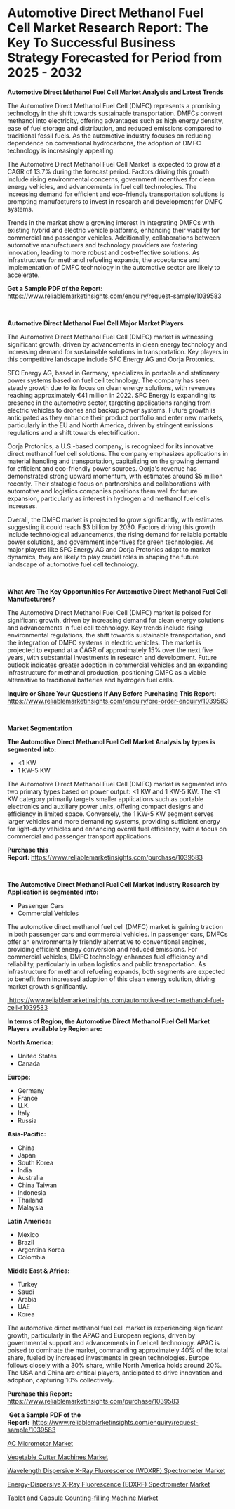 <p><h1>Automotive Direct Methanol Fuel Cell Market Research Report: The Key To Successful Business Strategy Forecasted for Period from 2025 - 2032</h1></p><p><strong>Automotive Direct Methanol Fuel Cell Market Analysis and Latest Trends</strong></p>
<p><p>The Automotive Direct Methanol Fuel Cell (DMFC) represents a promising technology in the shift towards sustainable transportation. DMFCs convert methanol into electricity, offering advantages such as high energy density, ease of fuel storage and distribution, and reduced emissions compared to traditional fossil fuels. As the automotive industry focuses on reducing dependence on conventional hydrocarbons, the adoption of DMFC technology is increasingly appealing.</p><p>The Automotive Direct Methanol Fuel Cell Market is expected to grow at a CAGR of 13.7% during the forecast period. Factors driving this growth include rising environmental concerns, government incentives for clean energy vehicles, and advancements in fuel cell technologies. The increasing demand for efficient and eco-friendly transportation solutions is prompting manufacturers to invest in research and development for DMFC systems.</p><p>Trends in the market show a growing interest in integrating DMFCs with existing hybrid and electric vehicle platforms, enhancing their viability for commercial and passenger vehicles. Additionally, collaborations between automotive manufacturers and technology providers are fostering innovation, leading to more robust and cost-effective solutions. As infrastructure for methanol refueling expands, the acceptance and implementation of DMFC technology in the automotive sector are likely to accelerate.</p></p>
<p><strong>Get a Sample PDF of the Report:&nbsp;</strong> <a href="https://www.reliablemarketinsights.com/enquiry/request-sample/1039583?utm_campaign=3520&utm_medium=2&utm_source=Github&utm_content=ia&utm_term=30032025&utm_id=automotive-direct-methanol-fuel-cell">https://www.reliablemarketinsights.com/enquiry/request-sample/1039583</a></p>
<p>&nbsp;</p>
<p><strong>Automotive Direct Methanol Fuel Cell Major Market Players</strong></p>
<p><p>The Automotive Direct Methanol Fuel Cell (DMFC) market is witnessing significant growth, driven by advancements in clean energy technology and increasing demand for sustainable solutions in transportation. Key players in this competitive landscape include SFC Energy AG and Oorja Protonics.</p><p>SFC Energy AG, based in Germany, specializes in portable and stationary power systems based on fuel cell technology. The company has seen steady growth due to its focus on clean energy solutions, with revenues reaching approximately €41 million in 2022. SFC Energy is expanding its presence in the automotive sector, targeting applications ranging from electric vehicles to drones and backup power systems. Future growth is anticipated as they enhance their product portfolio and enter new markets, particularly in the EU and North America, driven by stringent emissions regulations and a shift towards electrification.</p><p>Oorja Protonics, a U.S.-based company, is recognized for its innovative direct methanol fuel cell solutions. The company emphasizes applications in material handling and transportation, capitalizing on the growing demand for efficient and eco-friendly power sources. Oorja's revenue has demonstrated strong upward momentum, with estimates around $5 million recently. Their strategic focus on partnerships and collaborations with automotive and logistics companies positions them well for future expansion, particularly as interest in hydrogen and methanol fuel cells increases.</p><p>Overall, the DMFC market is projected to grow significantly, with estimates suggesting it could reach $3 billion by 2030. Factors driving this growth include technological advancements, the rising demand for reliable portable power solutions, and government incentives for green technologies. As major players like SFC Energy AG and Oorja Protonics adapt to market dynamics, they are likely to play crucial roles in shaping the future landscape of automotive fuel cell technology.</p></p>
<p>&nbsp;</p>
<p><strong>What Are The Key Opportunities For Automotive Direct Methanol Fuel Cell Manufacturers?</strong></p>
<p><p>The Automotive Direct Methanol Fuel Cell (DMFC) market is poised for significant growth, driven by increasing demand for clean energy solutions and advancements in fuel cell technology. Key trends include rising environmental regulations, the shift towards sustainable transportation, and the integration of DMFC systems in electric vehicles. The market is projected to expand at a CAGR of approximately 15% over the next five years, with substantial investments in research and development. Future outlook indicates greater adoption in commercial vehicles and an expanding infrastructure for methanol production, positioning DMFC as a viable alternative to traditional batteries and hydrogen fuel cells.</p></p>
<p><strong>Inquire or Share Your Questions If Any Before Purchasing This Report:</strong> <a href="https://www.reliablemarketinsights.com/enquiry/pre-order-enquiry/1039583?utm_campaign=3520&utm_medium=2&utm_source=Github&utm_content=ia&utm_term=30032025&utm_id=automotive-direct-methanol-fuel-cell">https://www.reliablemarketinsights.com/enquiry/pre-order-enquiry/1039583</a></p>
<p>&nbsp;</p>
<p><strong>Market Segmentation</strong></p>
<p><strong>The Automotive Direct Methanol Fuel Cell Market Analysis by types is segmented into:</strong></p>
<p><ul><li><1 KW</li><li>1 KW-5 KW</li></ul></p>
<p><p>The Automotive Direct Methanol Fuel Cell (DMFC) market is segmented into two primary types based on power output: <1 KW and 1 KW-5 KW. The <1 KW category primarily targets smaller applications such as portable electronics and auxiliary power units, offering compact designs and efficiency in limited space. Conversely, the 1 KW-5 KW segment serves larger vehicles and more demanding systems, providing sufficient energy for light-duty vehicles and enhancing overall fuel efficiency, with a focus on commercial and passenger transport applications.</p></p>
<p><strong>Purchase this Report:&nbsp;</strong><a href="https://www.reliablemarketinsights.com/purchase/1039583?utm_campaign=3520&utm_medium=2&utm_source=Github&utm_content=ia&utm_term=30032025&utm_id=automotive-direct-methanol-fuel-cell">https://www.reliablemarketinsights.com/purchase/1039583</a></p>
<p>&nbsp;</p>
<p><strong>The Automotive Direct Methanol Fuel Cell Market Industry Research by Application is segmented into:</strong></p>
<p><ul><li>Passenger Cars</li><li>Commercial Vehicles</li></ul></p>
<p><p>The automotive direct methanol fuel cell (DMFC) market is gaining traction in both passenger cars and commercial vehicles. In passenger cars, DMFCs offer an environmentally friendly alternative to conventional engines, providing efficient energy conversion and reduced emissions. For commercial vehicles, DMFC technology enhances fuel efficiency and reliability, particularly in urban logistics and public transportation. As infrastructure for methanol refueling expands, both segments are expected to benefit from increased adoption of this clean energy solution, driving market growth significantly.</p></p>
<p><a href="https://www.reliablemarketinsights.com/automotive-direct-methanol-fuel-cell-r1039583?utm_campaign=3520&utm_medium=2&utm_source=Github&utm_content=ia&utm_term=30032025&utm_id=automotive-direct-methanol-fuel-cell">&nbsp;https://www.reliablemarketinsights.com/automotive-direct-methanol-fuel-cell-r1039583</a></p>
<p><strong>In terms of Region, the Automotive Direct Methanol Fuel Cell Market Players available by Region are:</strong></p>
<p>
    <p> <strong> North America: </strong>
        <ul>
            <li>United States</li>
            <li>Canada</li>
        </ul>
        </p> 
    <p> <strong> Europe: </strong>
        <ul>
            <li>Germany</li>
            <li>France</li>
            <li>U.K.</li>
            <li>Italy</li>
            <li>Russia</li>
        </ul>
        </p> 
    <p> <strong> Asia-Pacific: </strong>
        <ul>
            <li>China</li>
            <li>Japan</li>
            <li>South Korea</li>
            <li>India</li>
            <li>Australia</li>
            <li>China Taiwan</li>
            <li>Indonesia</li>
            <li>Thailand</li>
            <li>Malaysia</li>
        </ul>
        </p> 
    <p> <strong> Latin America: </strong>
        <ul>
            <li>Mexico</li>
            <li>Brazil</li>
            <li>Argentina Korea</li>
            <li>Colombia</li>
        </ul>
        </p> 
    <p> <strong> Middle East & Africa: </strong>
        <ul>
            <li>Turkey</li>
            <li>Saudi</li>
            <li>Arabia</li>
            <li>UAE</li>
            <li>Korea</li>
        </ul>
    </p>
    </p>
<p><p>The automotive direct methanol fuel cell market is experiencing significant growth, particularly in the APAC and European regions, driven by governmental support and advancements in fuel cell technology. APAC is poised to dominate the market, commanding approximately 40% of the total share, fueled by increased investments in green technologies. Europe follows closely with a 30% share, while North America holds around 20%. The USA and China are critical players, anticipated to drive innovation and adoption, capturing 10% collectively.</p></p>
<p><strong>Purchase this Report: </strong><a href="https://www.reliablemarketinsights.com/purchase/1039583?utm_campaign=3520&utm_medium=2&utm_source=Github&utm_content=ia&utm_term=30032025&utm_id=automotive-direct-methanol-fuel-cell">https://www.reliablemarketinsights.com/purchase/1039583</a></p>
<p>&nbsp;<strong>Get a Sample PDF of the Report:&nbsp;&nbsp;</strong><a href="https://www.reliablemarketinsights.com/enquiry/request-sample/1039583?utm_campaign=3520&utm_medium=2&utm_source=Github&utm_content=ia&utm_term=30032025&utm_id=automotive-direct-methanol-fuel-cell">https://www.reliablemarketinsights.com/enquiry/request-sample/1039583</a></p>
<p><strong></strong></p>
<p><p><a href="https://www.linkedin.com/pulse/providing-view-both-historical-trends-future-projections-0kgac?utm_campaign=3520&utm_medium=2&utm_source=Github&utm_content=ia&utm_term=30032025&utm_id=automotive-direct-methanol-fuel-cell">AC Micromotor Market</a></p><p><a href="https://www.linkedin.com/pulse/vegetable-cutter-machines-market-overview-forecast-2025-wchuf?utm_campaign=3520&utm_medium=2&utm_source=Github&utm_content=ia&utm_term=30032025&utm_id=automotive-direct-methanol-fuel-cell">Vegetable Cutter Machines Market</a></p><p><a href="https://www.linkedin.com/pulse/wavelength-dispersive-x-ray-fluorescence-wdxrf-spectrometer-ftaoc?utm_campaign=3520&utm_medium=2&utm_source=Github&utm_content=ia&utm_term=30032025&utm_id=automotive-direct-methanol-fuel-cell">Wavelength Dispersive X-Ray Fluorescence (WDXRF) Spectrometer Market</a></p><p><a href="https://www.linkedin.com/pulse/exploring-growth-opportunities-energy-dispersive-x-ray-fluorescence-lvihc?utm_campaign=3520&utm_medium=2&utm_source=Github&utm_content=ia&utm_term=30032025&utm_id=automotive-direct-methanol-fuel-cell">Energy-Dispersive X-Ray Fluorescence (EDXRF) Spectrometer Market</a></p><p><a href="https://www.linkedin.com/pulse/future-tablet-capsule-counting-filling-machine-market-global-l75mc?utm_campaign=3520&utm_medium=2&utm_source=Github&utm_content=ia&utm_term=30032025&utm_id=automotive-direct-methanol-fuel-cell">Tablet and Capsule Counting-filling Machine Market</a></p></p>